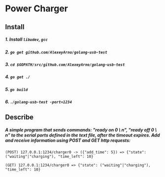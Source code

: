 # Power Charger

## Install
##### 1. Install `libudev`, `gcc`
##### 2. `go get github.com/AlexeyArno/golang-usb-test`
##### 3. `cd $GOPATH/src/github.com/AlexeyArno/golang-usb-test`
##### 4. `go get ./`
##### 5. `go build`
##### 6. `./golang-usb-test -port=1234`
## Describe

##### A simple program that sends commands: "ready on 0 \ n", "ready off 0 \ n" to the serial ports defined in the text file, after the timeout expires. Add and receive information using POST and GET http requests:

```(POST) 127.0.0.1:1234/charger0 -> ({"add_time": 5}) => {"state": ("waiting"|"charging"), "time_left": 10}```

```(GET) 127.0.0.1:1234/charger0 => {"state": ("waiting"|"charging"), "time_left": 10}```
